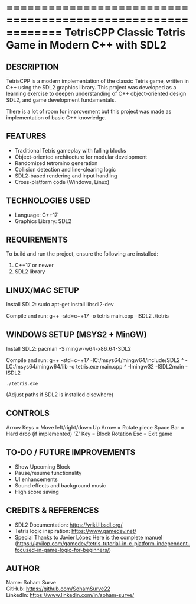============================================================
                       TetrisCPP
        Classic Tetris Game in Modern C++ with SDL2
============================================================

DESCRIPTION
-----------
TetrisCPP is a modern implementation of the classic Tetris game, 
written in C++ using the SDL2 graphics library. This project was 
developed as a learning exercise to deepen understanding of 
C++ object-oriented design SDL2, and game development 
fundamentals.

There is a lot of room for improvement but this project was
made as implementation of basic C++ knowledge.

FEATURES
--------
- Traditional Tetris gameplay with falling blocks
- Object-oriented architecture for modular development
- Randomized tetromino generation
- Collision detection and line-clearing logic
- SDL2-based rendering and input handling
- Cross-platform code (Windows, Linux)

TECHNOLOGIES USED
-----------------
- Language: C++17
- Graphics Library: SDL2

REQUIREMENTS
------------
To build and run the project, ensure the following are installed:

1. C++17 or newer
2. SDL2 library

LINUX/MAC SETUP
---------------
Install SDL2:
    sudo apt-get install libsdl2-dev

Compile and run:
    g++ -std=c++17 -o tetris main.cpp -lSDL2
    ./tetris

WINDOWS SETUP (MSYS2 + MinGW)
-----------------------------
Install SDL2:
    pacman -S mingw-w64-x86_64-SDL2

Compile and run:
    g++ -std=c++17 -IC:/msys64/mingw64/include/SDL2 ^
        -LC:/msys64/mingw64/lib -o tetris.exe main.cpp ^
        -lmingw32 -lSDL2main -lSDL2

    ./tetris.exe

(Adjust paths if SDL2 is installed elsewhere)


CONTROLS
--------
Arrow Keys  = Move left/right/down
Up Arrow    = Rotate piece
Space Bar   = Hard drop (if implemented)
'Z' Key     = Block Rotation
Esc         = Exit game

TO-DO / FUTURE IMPROVEMENTS
----------------------------
- Show Upcoming Block
- Pause/resume functionality
- UI enhancements
- Sound effects and background music
- High score saving

CREDITS & REFERENCES
--------------------
- SDL2 Documentation: https://wiki.libsdl.org/
- Tetris logic inspiration: https://www.gamedev.net/
- Special Thanks to Javier López
  Here is the complete manuel
(https://javilop.com/gamedev/tetris-tutorial-in-c-platform-independent-focused-in-game-logic-for-beginners/)

AUTHOR
------
Name: Soham Surve  
GitHub: https://github.com/SohamSurve22  
LinkedIn: https://www.linkedin.com/in/soham-surve/  



